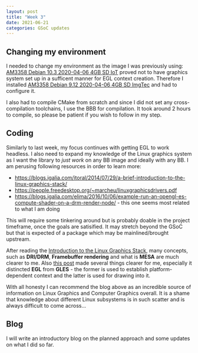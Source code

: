 ```yaml
---
layout: post
title: "Week 3"
date: 2021-06-21
categories: GSoC updates
---
```


## Changing my environment
I needed to change my environment as the image I was previously using: [AM3358 Debian 10.3 2020-04-06 4GB SD IoT](https://debian.beagleboard.org/images/bone-debian-10.3-iot-armhf-2020-04-06-4gb.img.xz) proved not to have graphics system set up in a sufficent manner for EGL context creation.
Therefore I installed [AM3358 Debian 9.12 2020-04-06 4GB SD ImgTec](https://debian.beagleboard.org/images/bone-debian-9.12-imgtec-armhf-2020-04-06-4gb.img.xz) and had to configure it.

I also had to compile CMake from scratch and since I did not set any cross-compilation toolchains, I use the BBB for compilation. It took around 2 hours to compile, so please be patient if you wish to follow in my step.

## Coding
Similarly to last week, my focus continues with getting EGL to work headless. I also need to expand my knowledge of the Linux graphics system as I want the library to _just work_ on any BB image and ideally with any BB.
I am perusing following resources in order to learn more:
* https://blogs.igalia.com/itoral/2014/07/29/a-brief-introduction-to-the-linux-graphics-stack/
* https://people.freedesktop.org/~marcheu/linuxgraphicsdrivers.pdf
* https://blogs.igalia.com/elima/2016/10/06/example-run-an-opengl-es-compute-shader-on-a-drm-render-node/ - this one seems most related to what I am doing

This will require some tinkering around but is probably doable in the project timeframe, once the goals are satisified. It may stretch beyond the GSoC but that is expected of a package which may be mainlined/brought upstream.

After reading the [Introduction to the Linux Graphics Stack](https://blogs.igalia.com/itoral/2014/07/29/a-brief-introduction-to-the-linux-graphics-stack/), many concepts, such as **DRI/DRM**, **Framebuffer rendering** and what is **MESA** are much clearer to me. Also [this post](https://blog.mecheye.net/2012/06/the-linux-graphics-stack/) made several things clearer for me, especially it distincted **EGL** from **GLES** - the former is used to establish platform-dependent context and the latter is used for drawing into it.

With all honesty I can recommend the blog above as an incredible source of information on Linux Graphics and Computer Graphics overall. It is a shame that knowledge about different Linux subsystems is in such scatter and is always difficult to come across...

## Blog
I will write an introductory blog on the planned approach and some updates on what I did so far.
